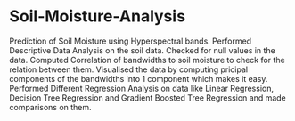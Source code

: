 # Soil-Moisture-Analysis
Prediction of Soil Moisture using Hyperspectral bands.
Performed Descriptive Data Analysis on the soil data.
Checked for null values in the data.
Computed Correlation of bandwidths to soil moisture to check for the relation between them.
Visualised the data by computing pricipal components of the bandwidths into 1 component which makes it easy.
Performed Different Regression Analysis on data like Linear Regression, Decision Tree Regression and Gradient Boosted Tree Regression and made comparisons on them.
